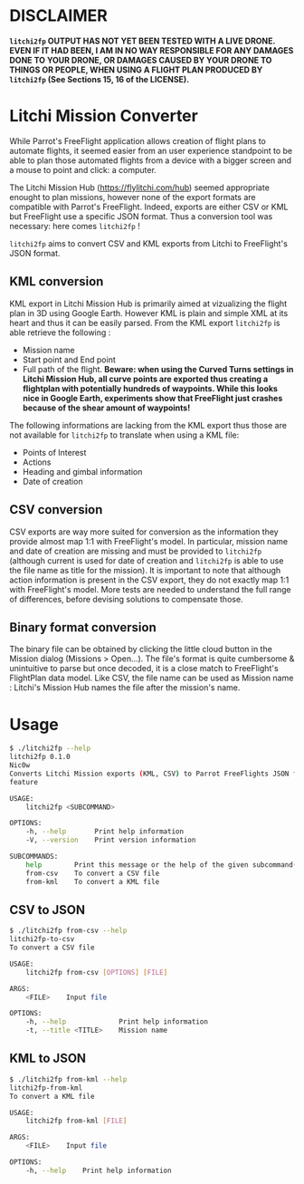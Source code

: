   # DISCLAIMER

  **`litchi2fp` OUTPUT HAS NOT YET BEEN TESTED WITH A LIVE DRONE. EVEN IF IT HAD BEEN, I AM IN NO WAY RESPONSIBLE FOR ANY DAMAGES DONE TO YOUR DRONE, OR DAMAGES CAUSED BY YOUR DRONE TO THINGS OR PEOPLE, WHEN USING A FLIGHT PLAN PRODUCED BY `litchi2fp` (See Sections 15, 16 of the LICENSE).**

# Litchi Mission Converter

While Parrot's FreeFlight application allows creation of flight plans to automate flights, it seemed easier from an user experience standpoint to be able to plan those automated flights from a device with a bigger screen and a mouse to point and click: a computer.

The Litchi Mission Hub (https://flylitchi.com/hub) seemed appropriate enought to plan missions, however none of the export formats are compatible with Parrot's FreeFlight. Indeed, exports are either CSV or KML but FreeFlight use a specific JSON format. Thus a conversion tool was necessary: here comes `litchi2fp` !

`litchi2fp` aims to convert CSV and KML exports from Litchi to FreeFlight's JSON format.

## KML conversion

KML export in Litchi Mission Hub is primarily aimed at vizualizing the flight plan in 3D using Google Earth. However KML is plain and simple XML at its heart and thus it can be easily parsed. From the KML export `litchi2fp` is able retrieve the following :
 * Mission name
 * Start point and End point
 * Full path of the flight. **Beware: when using the Curved Turns settings in Litchi Mission Hub, all curve points are exported thus creating a flightplan with potentially hundreds of waypoints. While this looks nice in Google Earth, experiments show that FreeFlight just crashes because of the shear amount of waypoints!**

The following informations are lacking from the KML export thus those are not available for `litchi2fp` to translate when using a KML file:
 * Points of Interest
 * Actions
 * Heading and gimbal information
 * Date of creation

## CSV conversion

CSV exports are way more suited for conversion as the information they provide almost map 1:1 with FreeFlight's model.
In particular, mission name and date of creation are missing and must be provided to `litchi2fp` (although current is used for date of creation and `litchi2fp` is able to use the file name as title for the mission).
It is important to note that although action information is present in the CSV export, they do not exactly map 1:1 with FreeFlight's model. More tests are needed to understand the full range of differences, before devising solutions to compensate those.

## Binary format conversion

The binary file can be obtained by clicking the little cloud button in the Mission dialog (Missions > Open...). 
The file's format is quite cumbersome & unintuitive to parse but once decoded, it is a close match to FreeFlight's FlightPlan data model.
Like CSV, the file name can be used as Mission name : Litchi's Mission Hub names the file after the mission's name.

# Usage

```bash
$ ./litchi2fp --help
litchi2fp 0.1.0
Nic0w
Converts Litchi Mission exports (KML, CSV) to Parrot FreeFlights JSON format for the FlightPlan
feature

USAGE:
    litchi2fp <SUBCOMMAND>

OPTIONS:
    -h, --help       Print help information
    -V, --version    Print version information

SUBCOMMANDS:
    help        Print this message or the help of the given subcommand(s)
    from-csv    To convert a CSV file
    from-kml    To convert a KML file
```

## CSV to JSON

```bash
$ ./litchi2fp from-csv --help
litchi2fp-to-csv 
To convert a CSV file

USAGE:
    litchi2fp from-csv [OPTIONS] [FILE]

ARGS:
    <FILE>    Input file

OPTIONS:
    -h, --help             Print help information
    -t, --title <TITLE>    Mission name
```

## KML to JSON

```bash
$ ./litchi2fp from-kml --help
litchi2fp-from-kml 
To convert a KML file

USAGE:
    litchi2fp from-kml [FILE]

ARGS:
    <FILE>    Input file

OPTIONS:
    -h, --help    Print help information
```